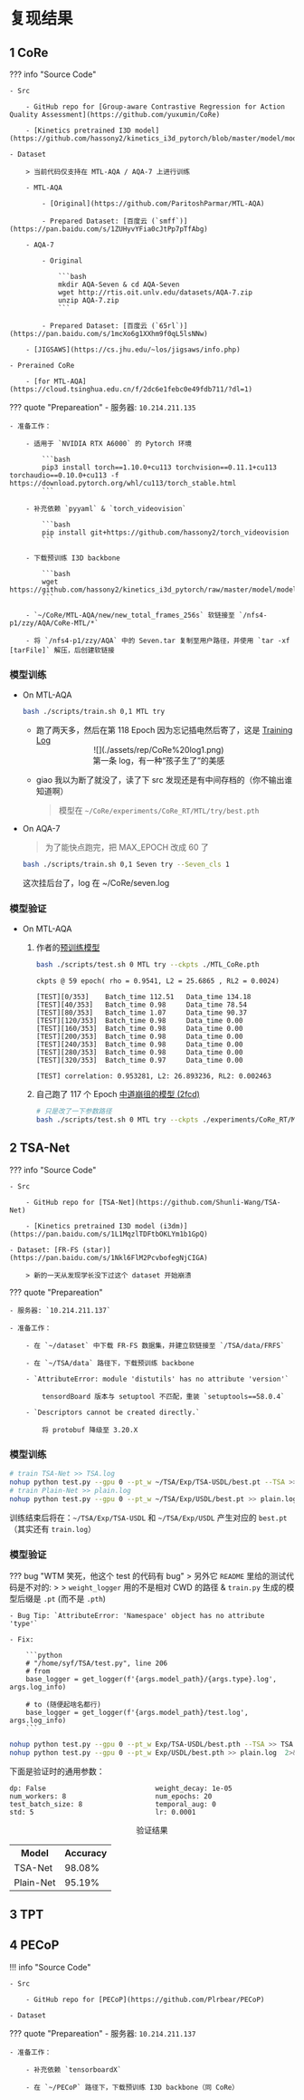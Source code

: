 # 复现结果

## 1 CoRe

??? info "Source Code"
    
    - Src

        - GitHub repo for [Group-aware Contrastive Regression for Action Quality Assessment](https://github.com/yuxumin/CoRe)

        - [Kinetics pretrained I3D model](https://github.com/hassony2/kinetics_i3d_pytorch/blob/master/model/model_rgb.pth)

    - Dataset

        > 当前代码仅支持在 MTL-AQA / AQA-7 上进行训练

        - MTL-AQA
        
            - [Original](https://github.com/ParitoshParmar/MTL-AQA)

            - Prepared Dataset: [百度云 (`smff`)](https://pan.baidu.com/s/1ZUHyvYFia0cJtPp7pTfAbg)

        - AQA-7
        
            - Original

                ```bash
                mkdir AQA-Seven & cd AQA-Seven
                wget http://rtis.oit.unlv.edu/datasets/AQA-7.zip
                unzip AQA-7.zip
                ```

            - Prepared Dataset: [百度云 (`65rl`)](https://pan.baidu.com/s/1mcXo6g1XXhm9f0qL5lsNNw)

        - [JIGSAWS](https://cs.jhu.edu/~los/jigsaws/info.php)

    - Prerained CoRe
    
        - [for MTL-AQA](https://cloud.tsinghua.edu.cn/f/2dc6e1febc0e49fdb711/?dl=1)

??? quote "Prepareation"
    - 服务器: `10.214.211.135`

    - 准备工作：

        - 适用于 `NVIDIA RTX A6000` 的 Pytorch 环境

            ```bash
            pip3 install torch==1.10.0+cu113 torchvision==0.11.1+cu113 torchaudio==0.10.0+cu113 -f https://download.pytorch.org/whl/cu113/torch_stable.html
            ```

        - 补充依赖 `pyyaml` & `torch_videovision`

            ```bash
            pip install git+https://github.com/hassony2/torch_videovision
            ```

        - 下载预训练 I3D backbone

            ```bash
            wget https://github.com/hassony2/kinetics_i3d_pytorch/raw/master/model/model_rgb.pth
            ```

        - `~/CoRe/MTL-AQA/new/new_total_frames_256s` 软链接至 `/nfs4-p1/zzy/AQA/CoRe-MTL/*`

        - 将 `/nfs4-p1/zzy/AQA` 中的 Seven.tar 复制至用户路径，并使用 `tar -xf [tarFile]` 解压，后创建软链接

### 模型训练

- On MTL-AQA

    ```bash
    bash ./scripts/train.sh 0,1 MTL try
    ```

    - 跑了两天多，然后在第 118 Epoch 因为忘记插电然后寄了，这是 [Training Log](./assets/rep/CoRe%20Train.log)

    <center>![](./assets/rep/CoRe%20log1.png)</center>
    <center>第一条 log，有一种“孩子生了”的美感</center>

    - giao 我以为断了就没了，读了下 src 发现还是有中间存档的（你不输出谁知道啊）

        > 模型在 `~/CoRe/experiments/CoRe_RT/MTL/try/best.pth`

- On AQA-7

    > 为了能快点跑完，把 MAX_EPOCH 改成 60 了

    ```bash
    bash ./scripts/train.sh 0,1 Seven try --Seven_cls 1
    ```

    这次挂后台了，log 在 ~/CoRe/seven.log

### 模型验证

- On MTL-AQA

    1. 作者的[预训练模型](https://cloud.tsinghua.edu.cn/f/2dc6e1febc0e49fdb711/?dl=1)

        ```bash
        bash ./scripts/test.sh 0 MTL try --ckpts ./MTL_CoRe.pth
        ```

        ```text title="验证结果"
        ckpts @ 59 epoch( rho = 0.9541, L2 = 25.6865 , RL2 = 0.0024)

        [TEST][0/353] 	 Batch_time 112.51 	 Data_time 134.18 
        [TEST][40/353] 	 Batch_time 0.98 	 Data_time 78.54 
        [TEST][80/353] 	 Batch_time 1.07 	 Data_time 90.37 
        [TEST][120/353]  Batch_time 0.98 	 Data_time 0.00 
        [TEST][160/353]  Batch_time 0.98 	 Data_time 0.00 
        [TEST][200/353]  Batch_time 0.98 	 Data_time 0.00 
        [TEST][240/353]  Batch_time 0.98 	 Data_time 0.00 
        [TEST][280/353]  Batch_time 0.98 	 Data_time 0.00 
        [TEST][320/353]  Batch_time 0.97 	 Data_time 0.00 

        [TEST] correlation: 0.953281, L2: 26.893236, RL2: 0.002463
        ```

    2. 自己跑了 117 个 Epoch [中道崩徂的模型 (2fcd)](https://pan.baidu.com/s/1vuDndWhKk5b4tFO4lO3Uyw)

        ```bash
        # 只是改了一下参数路径
        bash ./scripts/test.sh 0 MTL try --ckpts ./experiments/CoRe_RT/MTL/try/best.pth
        ```

## 2 TSA-Net

??? info "Source Code"

    - Src

        - GitHub repo for [TSA-Net](https://github.com/Shunli-Wang/TSA-Net)

        - [Kinetics pretrained I3D model (i3dm)](https://pan.baidu.com/s/1L1MqzlTDFtbOKLYm1b1GpQ)

    - Dataset: [FR-FS (star)](https://pan.baidu.com/s/1Nkl6FlM2PcvbofegNjCIGA)

        > 新的一天从发现学长没下过这个 dataset 开始崩溃

??? quote "Prepareation"

    - 服务器: `10.214.211.137`

    - 准备工作：

        - 在 `~/dataset` 中下载 FR-FS 数据集，并建立软链接至 `/TSA/data/FRFS`

        - 在 `~/TSA/data` 路径下，下载预训练 backbone

        - `AttributeError: module 'distutils' has no attribute 'version'`

            tensordBoard 版本与 setuptool 不匹配，重装 `setuptools==58.0.4`

        - `Descriptors cannot be created directly.`

            将 protobuf 降级至 3.20.X

### 模型训练

```bash title="使用 nohup 进行后台训练"
# train TSA-Net >> TSA.log
nohup python test.py --gpu 0 --pt_w ~/TSA/Exp/TSA-USDL/best.pt --TSA >> TSA.log  2>&1 &
# train Plain-Net >> plain.log
nohup python test.py --gpu 0 --pt_w ~/TSA/Exp/USDL/best.pt >> plain.log  2>&1 &
```

训练结束后将在：`~/TSA/Exp/TSA-USDL` 和 `~/TSA/Exp/USDL` 产生对应的 `best.pt`（其实还有 `train.log`）

### 模型验证

??? bug "WTM 笑死，他这个 test 的代码有 bug"
    > 另外它 `README` 里给的测试代码是不对的: 
    >
    > `weight_logger` 用的不是相对 CWD 的路径 & `train.py` 生成的模型后缀是 `.pt` (而不是 `.pth`)

    - Bug Tip: `AttributeError: 'Namespace' object has no attribute 'type'`

    - Fix:

        ```python
        # "/home/syf/TSA/test.py", line 206
        # from
        base_logger = get_logger(f'{args.model_path}/{args.type}.log', args.log_info)

        # to (随便起啥名都行)
        base_logger = get_logger(f'{args.model_path}/test.log', args.log_info)
        ```

```bash title="用 nohup 挂后台"
nohup python test.py --gpu 0 --pt_w Exp/TSA-USDL/best.pth --TSA >> TSA.log  2>&1 &
nohup python test.py --gpu 0 --pt_w Exp/USDL/best.pth >> plain.log  2>&1 &
```

下面是验证时的通用参数：

```text
dp: False                           weight_decay: 1e-05
num_workers: 8                      num_epochs: 20
test_batch_size: 8                  temporal_aug: 0
std: 5                              lr: 0.0001
```

<center>验证结果</center>

<center>
<table>
<tr>
<th>Model</th>
<th>Accuracy</th>
</tr>
<tr>
<td>TSA-Net</td>
<td>98.08%</td>
</tr>
<tr>
<td>Plain-Net</td>
<td>95.19%</td>
</tr>
</table>
</center>


## 3 TPT

## 4 PECoP

!!! info "Source Code"

    - Src

        - GitHub repo for [PECoP](https://github.com/Plrbear/PECoP)

    - Dataset

??? quote "Prepareation"
    - 服务器: `10.214.211.137`

    - 准备工作：

        - 补充依赖 `tensorboardX`

        - 在 `~/PECoP` 路径下，下载预训练 I3D backbone（同 CoRe）

        
